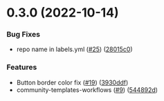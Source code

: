 # 0.3.0 (2022-10-14)


### Bug Fixes

* repo name in labels.yml ([#25](https://github.com/kabir0x23/Community.CryptoverseWeb3/issues/25)) ([28015c0](https://github.com/kabir0x23/Community.CryptoverseWeb3/commit/28015c01e62517b4b3d005f427461e6ccab5c772))


### Features

* Button border color fix ([#19](https://github.com/kabir0x23/Community.CryptoverseWeb3/issues/19)) ([3930ddf](https://github.com/kabir0x23/Community.CryptoverseWeb3/commit/3930ddfc3708f5e6f91c4e03f9bbd0de93bcdb67))
* community-templates-workflows ([#9](https://github.com/kabir0x23/Community.CryptoverseWeb3/issues/9)) ([544892d](https://github.com/kabir0x23/Community.CryptoverseWeb3/commit/544892d49ae138bd786199bc30315e9836077922))




